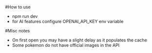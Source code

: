 #How to use
- npm run dev
- for AI features configure OPENAI_API_KEY env variable



#Misc notes
- On first open you may have a slight delay as it populates the cache
- Some pokemon do not have official images in the API

